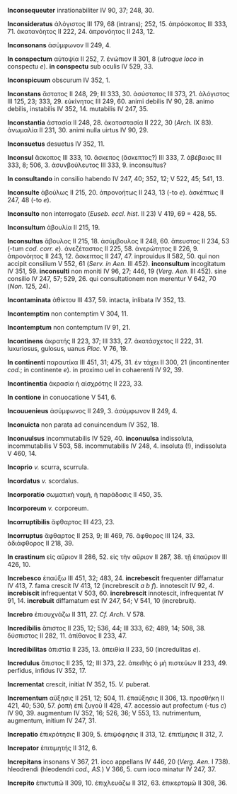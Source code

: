 **Inconsequeuter** inrationabiliter IV 90, 37; 248, 30.

**Inconsideratus** ἀλόγιστος III 179, 68 (intrans); 252, 15. ἀπρόσκοπος
III 333, 71. ἀκατανόητος II 222, 24. ἀπρονόητος II 243, 12.

**Inconsonans** ἀσύμφωνον II 249, 4.

**In conspectum** αὐτοψία II 252, 7. ἐνώπιον II 301, 8 (*utroque loco*
in conspectu *e*). **in conspectu** sub oculis IV 529, 33.

**Inconspicuum** obscurum IV 352, 1.

**Inconstans** ἄστατος II 248, 29; III 333, 30. ἀσύστατος III 373, 21.
ἀλόγιστος III 125, 23; 333, 29. εὐκίνητος III 249, 60. animi debilis IV
90, 28. animo debilis, instabilis IV 352, 14. mutabilis IV 247, 35.

**Inconstantia** ἀστασία II 248, 28. ἀκαταστασία II 222, 30 (*Arch.* IX
83). ἀνωμαλία II 231, 30. animi nulla uirtus IV 90, 29.

**Inconsuetus** desuetus IV 352, 11.

**Inconsul** ἄσκοπος III 333, 10. ἄσκεπος (ἄσκεπτος?) III 333, 7.
ἀβέβαιος III 333, 8; 506, 3. ἀσυνβούλευτος III 333, 9. inconsultus?

**In consultando** in consilio habendo IV 247, 40; 352, 12; V 522, 45;
541, 13.

**Inconsulte** ἀβούλως II 215, 20. ἀπρονοήτως II 243, 13 (-to *e*).
ἀσκέπτως II 247, 48 (-to *e*).

**Inconsulto** non interrogato (*Euseb. eccl. hist.* II 23) V 419, 69 =
428, 55.

**Inconsultum** ἀβουλία II 215, 19.

**Inconsultus** ἄβουλος II 215, 18. ἀσύμβουλος II 248, 60. ἄπευστος II
234, 53 (-tum *cod. corr. e*). ἀνεζέταστος II 225, 58. ἀνερώτητος II
226, 9. ἀπρονόητος II 243, 12. ἄσκεπτος II 247, 47. inprouidus II 582,
50. qui non accipit consilium V 552, 61 (*Serv. in Aen.* III 452).
**inconsultum** incogitatum IV 351, 59. **inconsulti** non moniti IV 96,
27; 446, 19 (*Verg. Aen.* III 452). sine consilio IV 247, 57; 529, 26.
qui consultationem non merentur V 642, 70 (*Non.* 125, 24).

**Incontaminata** ἀθίκτου III 437, 59. intacta, inlibata IV 352, 13.

**Incontemptim** non contemptim V 304, 11.

**Incontemptum** non contemptum IV 91, 21.

**Incontinens** ἀκρατής II 223, 37; III 333, 27. ἀκατάσχετος II 222, 31.
luxuriosus, gulosus, uanus *Plac.* V 76, 19.

**In continenti** παραυτίκα III 451, 31; 475, 31. ἐν τάχει II 300, 21
(incontinenter *cod.*; in continente *e*). in proximo uel in cohaerenti
IV 92, 39.

**Incontinentia** ἀκρασία ἡ αἰσχρότης II 223, 33.

**In contione** in conuocatione V 541, 6.

**Incouuenieus** ἀσύμφωνος II 249, 3. ἀσύμφωνον II 249, 4.

**Inconuicta** non parata ad conuincendum IV 352, 18.

**Inconuulsus** incommutabilis IV 529, 40. **inconuulsa** indissoluta,
incommutabilis V 503, 58. incommutabilis IV 248, 4. insoluta (!),
indissoluta V 460, 14.

**Incoprio** *v.* scurra, scurrula.

**Incordatus** *v.* scordalus.

**Incorporatio** σωματικὴ νομή, ἡ παράδοσις II 450, 35.

**Incorporeum** *v.* corporeum.

**Incorruptibilis** ἄφθαρτος III 423, 23.

**Incorruptus** ἄφθαρτος II 253, 9; III 469, 76. ἄφθορος III 124, 33.
ἀδιάφθορος II 218, 39.

**In crastinum** εἰς αὔριον II 286, 52. εἰς τὴν αὔριον II 287, 38. τῇ
ἐπαύριον III 426, 10.

**Increbesco** ἐπαύξω III 451, 32; 483, 24. **increbescit** frequenter
diffamatur IV 413, 7. fama crescit IV 413, 12 (increbrescit *a b f*).
innotescit IV 92, 4. **increbiscit** infrequentat V 503, 60.
**increbrescit** innotescit, infrequentat IV 91, 14. **increbuit**
diffamatum est IV 247, 54; V 541, 10 (increbruit).

**Increbro** ἐπισυχνάζω II 311, 27. *Cf. Arch.* V 578.

**Incredibilis** ἄπιστος II 235, 12; 536, 44; III 333, 62; 489, 14; 508,
38. δύσπιστος II 282, 11. ἀπίθανος II 233, 47.

**Incredibilitas** ἀπιστία II 235, 13. ἀπειθία II 233, 50 (incredulitas
*e*).

**Incredulus** ἄπιστος II 235, 12; III 373, 22. ἀπειθὴς ὁ μὴ πιστεύων II
233, 49. perfidus, infidus IV 352, 17.

**Incrementat** crescit, initiat IV 352, 15. *V.* puberat.

**Incrementum** αὔξησις II 251, 12; 504, 11. ἐπαύξησις II 306, 13.
προσθήκη II 421, 40; 530, 57. ῥοπὴ ἐπὶ ζυγοῦ II 428, 47. accessio aut
profectum (-tus *c*) IV 90, 39. augmentum IV 352, 16; 526, 36; V 553,
13. nutrimentum, augmentum, initium IV 247, 31.

**Increpatio** ἐπικρότησις II 309, 5. ἐπιψόφησις II 313, 12. ἐπιτίμησις
II 312, 7.

**Increpator** ἐπιτιμητής II 312, 6.

**Increpitans** insonans V 367, 21. ioco appellans IV 446, 20 (*Verg.*
*Aen.* I 738). hleodrendi (hleodendri *cod., AS.*) V 366, 5. cum ioco
minatur IV 247, 37.

**Increpito** ἐπικτυπῶ II 309, 10. ἐπιχλευάζω II 312, 63. ἐπικερτομῶ II
308, 36.
